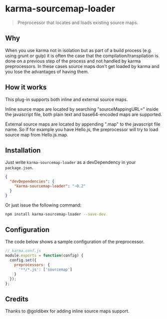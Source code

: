 # karma-sourcemap-loader

> Preprocessor that locates and loads existing source maps.

## Why

When you use karma not in isolation but as part of a build process (e.g. using grunt
or gulp) it is often the case that the compilation/transpilation is done on a previous
step of the process and not handled by karma preprocessors. In these cases source maps
don't get loaded by karma and you lose the advantages of having them.

## How it works

This plug-in supports both inline and external source maps.

Inline source maps are located by searching "sourceMappingURL=" inside the javascript
file, both plain text and base64-encoded maps are supported.

External source maps are located by appending ".map" to the javascript file name.
So if for example you have Hello.js, the preprocessor will try to load source map from
Hello.js.map.

## Installation

Just write `karma-sourcemap-loader` as a devDependency in your `package.json`.
```json
{
  "devDependencies": {
    "karma-sourcemap-loader": "~0.2"
  }
}
```

Or just issue the following command:
```bash
npm install karma-sourcemap-loader --save-dev
```

## Configuration

The code below shows a sample configuration of the preprocessor.
```js
// karma.conf.js
module.exports = function(config) {
  config.set({
    preprocessors: {
      '**/*.js': ['sourcemap']
    }
  });
};
```

## Credits

Thanks to @goldibex for adding inline source maps support.
